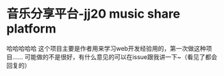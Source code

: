 # 音乐分享平台-jj20 music share platform
哈哈哈哈哈 这个项目主要是作者用来学习web开发经验用的，第一次做这种项目......
可能做的不是很好，有什么意见的可以在issue跟我讲一下~（看见了都会回复的）
